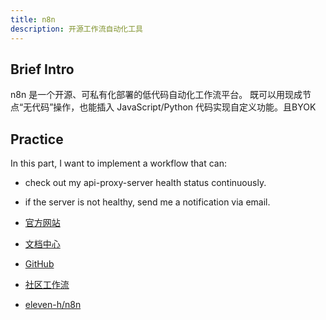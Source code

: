 ```yaml
---
title: n8n
description: 开源工作流自动化工具
---
```


## Brief Intro

n8n 是一个开源、可私有化部署的低代码自动化工作流平台。
既可以用现成节点“无代码”操作，也能插入 JavaScript/Python 代码实现自定义功能。且BYOK

## Practice

In this part, I want to implement a workflow that can:
- check out my api-proxy-server health status continuously.
- if the server is not healthy, send me a notification via email.





- [官方网站](https://n8n.io/)
- [文档中心](https://docs.n8n.io/)
- [GitHub](https://github.com/n8n-io/n8n)
- [社区工作流](https://n8n.io/workflows/)
- [eleven-h/n8n](https://github.com/eleven-h/n8n)
